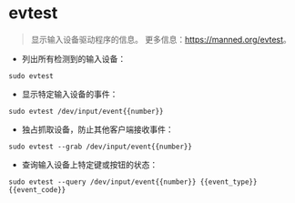 # evtest

> 显示输入设备驱动程序的信息。
> 更多信息：<https://manned.org/evtest>。

- 列出所有检测到的输入设备：

`sudo evtest`

- 显示特定输入设备的事件：

`sudo evtest /dev/input/event{{number}}`

- 独占抓取设备，防止其他客户端接收事件：

`sudo evtest --grab /dev/input/event{{number}}`

- 查询输入设备上特定键或按钮的状态：

`sudo evtest --query /dev/input/event{{number}} {{event_type}} {{event_code}}`